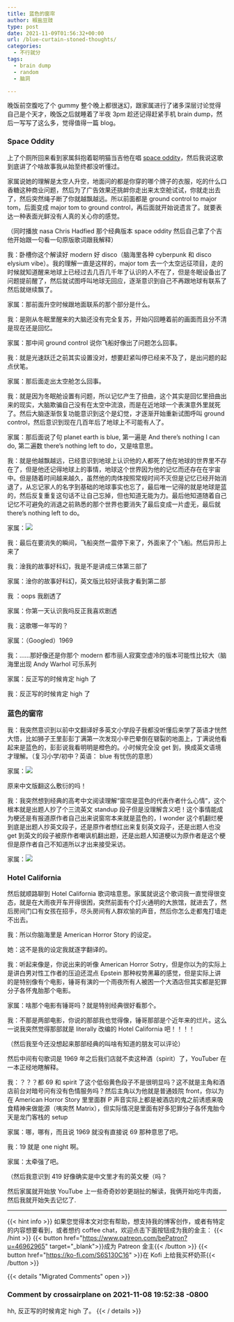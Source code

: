 ```yaml
---
title: 蓝色的窗帘
author: 椒盐豆豉
type: post
date: 2021-11-09T01:56:32+00:00
url: /blue-curtain-stoned-thoughts/
categories:
  - 不行就分
tags:
  - brain dump
  - random
  - 脑洞

---
```

晚饭前空腹吃了个 gummy 整个晚上都很迷幻，跟家属进行了诸多深层讨论觉得自己是个天才，晚饭之后就睡着了半夜 3pm 趁还记得赶紧手机 brain dump，然后一写写了这么多，觉得值得一篇 blog。

### **Space Oddity**

上了个厕所回来看到家属斜抱着聪明猫当吉他在唱 [space oddity](https://youtu.be/KaOC9danxNo)，然后我说这歌到底讲了个啥故事我从始至终都没听懂过。

家属说她的理解是太空人升空，地面问的都是你穿的哪个牌子的衣服，吃的什么口香糖这种商业问题，然后为了广告效果还挑衅你走出来太空舱试试，你就走出去了，然后突然绳子断了你就越飘越远。所以前面都是 ground control to major tom，后面变成 major tom to ground control，再后面就开始说遗言了。就要表达一种表面光鲜没有人真的关心你的感觉。

（同时播放 nasa Chris Hadfied 那个经典版本 space oddity 然后自己拿了个吉他开始跟一句看一句原版歌词跟我解释）

我：卧槽你这个解读好 modern 好 disco（脑海里各种 cyberpunk 和 disco elysium vibe）。我的理解一直是这样的，major tom 去一个太空远征项目，走的时候就知道醒来地球上已经过去几百几千年了认识的人不在了，但是冬眠设备出了问题提前醒了，然后就试图呼叫地球无回应，逐渐意识到自己不再跟地球有联系了然后就继续飘了。

家属：那前面升空时候跟地面联系的那个部分是什么。

我：是刚从冬眠里醒来的大脑还没有完全复苏，开始闪回睡着前的画面而且分不清是现在还是回忆。

家属：那中间 ground control 说你飞船好像出了问题怎么回事。

我：就是光速跃迁之前其实设置没对，想要赶紧叫停已经来不及了，是出问题的起点伏笔。

家属：那后面走出太空舱怎么回事。

我：就是因为冬眠舱设置有问题，所以记忆产生了扭曲，这个其实是回忆里扭曲出来的现实，大脑欺骗自己没有在太空中流浪，而是在近地球一个表演意外里就死了。然后大脑逐渐恢复功能意识到这个是幻觉，才逐渐开始重新试图呼叫 ground control，然后意识到现在几百年后了地球上不可能有人了。

家属：那后面说了句 planet earth is blue, 第一遍是 And there’s nothing I can do, 第二遍数 there’s nothing left to do，又是啥意思。

我：就是他越飘越远，已经意识到地球上认识他的人都死了他在地球的世界里不存在了，但是他还记得地球上的事情，地球这个世界因为他的记忆而还存在在宇宙中。但是随着时间越来越久，虽然他的肉体按照常规时间不灭但是记忆已经开始消退了，从忘记家人的名字到基础的地球事实也忘了，最后唯一记得的就是地球是蓝的，然后反复重复这句话不让自己忘掉，但也知道无能为力。最后他知道随着自己记忆不可避免的消退之前熟悉的那个世界也要消失了最后变成一片虚无，最后就 there’s nothing left to do。

家属：![](https://media.douchi.space/douchi/custom_emojis/images/000/040/936/original/58618ae7ad9610ae.png)

我：最后在要消失的瞬间，飞船突然一震停下来了，外面来了个飞船。然后异形上来了

我：淦我的故事好科幻，我是不是讲成三体第三部了

家属：淦你的故事好科幻，英文版比较好读我才看到第二部

我 ：oops 我剧透了

家属：你第一天认识我吗反正我喜欢剧透

我：这歌哪一年写的？

家属：（Googled）1969

我：……那好像还是你那个 modern 都市丽人寂寞空虚冷的版本可能性比较大（脑海里出现 Andy Warhol 可乐系列

家属：反正写的时候肯定 high 了

我：反正写的时候肯定 high 了

### **蓝色的窗帘**

我：我突然意识到以前中文翻译好多英文小学段子我都没听懂后来学了英语才恍然大悟，比如狮子王里彭彭丁满第一次发现小辛巴晕倒在皲裂的地面上，丁满说他看起来是蓝色的，彭彭说我看明明是橙色的。小时候完全没 get 到，换成英文语境才理解。（复习小学/初中？英语： blue 有忧伤的意思）

家属：![](https://media.douchi.space/douchi/custom_emojis/images/000/040/936/original/58618ae7ad9610ae.png)

原来中文版翻这么敷衍的吗！

我：我突然想到经典的高考中文阅读理解“窗帘是蓝色的代表作者什么心情”，这个根本就是出题人抄了个三流英文 standup 段子但是没理解含义吧！这个事情能成为梗还是有报道原作者自己出来说窗帘本来就是蓝色的，I wonder 这个机翻烂梗到底是出题人抄英文段子，还是原作者想红出来复刻英文段子，还是出题人也没 get 到英文的段子被原作者嘲讽机翻出题，还是出题人知道梗以为原作者是这个梗但是原作者自己不知道所以才出来接受采访。

家属：![](https://media.douchi.space/douchi/custom_emojis/images/000/009/619/original/dc0318d0d82ae806.png)

### **Hotel California**

然后就顺路聊到 Hotel California 歌词啥意思。家属就说这个歌词我一直觉得很变态，就是在大雨夜开车开得很困，突然前面有个灯火通明的大旅馆，就进去了，然后房间门口有女孩在招手，尽头房间有人群欢愉的声音，然后你怎么走都鬼打墙走不出去。

我：所以你脑海里是 American Horror Story 的设定。

她：这不是我的设定我就逐字翻译的。

我：听起来像是，你说出来的听像 American Horror Sotry，但是你以为的实际上是讲白男对性工作者的压迫还混点 Epstein 那种权势黑幕的感觉，但是实际上讲的是特别像有个电影，锤哥有演的一个雨夜所有人被困一个大酒店但其实都是犯罪分子各怀鬼胎那个电影。

家属：啥那个电影有锤哥吗？就是特别经典很好看那个。

我：不那是两部电影，你说的那部我也觉得像，锤哥那部是个近年来的烂片。这么一说我突然觉得那部就是 literally 改编的 Hotel California 吧！！！！

（然后我至今还没想起来那部经典的叫啥有知道的朋友可以评论）

然后中间有句歌词是 1969 年之后我们店就不卖这种酒（spirit）了，YouTuber 在一本正经地瞎解释。

我：？？？都 69 和 spirit 了这个低俗黄色段子不是很明显吗？这不就是主角和酒店前台对暗号问有没有色情服务吗？然后主角以为他就是普通妓院 front，你以为在 American Horror Story 里里面群 P 声音实际上都是被酒店的鬼之前诱惑来吸食精神来做能源（咦突然 Matrix），但实际情况是里面有好多犯罪分子各怀鬼胎今天是龙门客栈的 setup

家属：哪，哪有，而且说 1969 就没有直接说 69 那种意思了吧。

我：19 就是 one night 啊。

家属：太牵强了吧。

（然后我意识到 419 好像确实是中文里才有的英文梗（吗？

然后家属就开始放 YouTube 上一些奇奇妙妙更胡扯的解读，我俩开始吃牛肉面，然后我就开始失去记忆了.

---
{{< hint info >}}
如果您觉得本文对您有帮助，想支持我的博客创作，或者有特定的内容想要看到，或者想约 coffee chat，欢迎点击下面按钮成为我的金主：
{{< /hint >}}
{{< button href="https://www.patreon.com/bePatron?u=46962965" target="_blank">}}成为 Patreon 金主{{< /button >}}
{{< button href="https://ko-fi.com/S6S130C16" >}}在 Kofi 上给我买杯奶茶{{< /button >}}

{{< details "Migrated Comments" open >}}
### Comment by crossairplane on 2021-11-08 19:52:38 -0800
hh, 反正写的时候肯定 high 了。
{{< / details >}}
